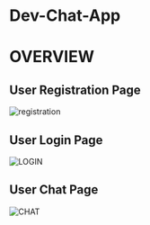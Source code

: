 # Dev-Chat-App

# OVERVIEW

## User Registration Page
![registration](../main/images/DEVREGISTER.jpg)
## User Login Page
![LOGIN](../main/images/DEVLOGIN.jpg)
## User Chat Page
![CHAT](../main/images/DEVCHAT.jpg)